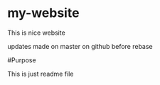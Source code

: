 # my-website

This is nice website

updates made on master on github before rebase

#Purpose

This is just readme file
